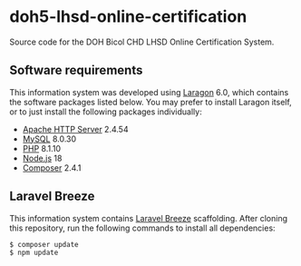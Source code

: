 # doh5-lhsd-online-certification
Source code for the DOH Bicol CHD LHSD Online Certification System.

## Software requirements
This information system was developed using [Laragon](https://laragon.org/)
6.0, which contains the software packages listed below. You may prefer to
install Laragon itself, or to just install the following packages
individually:
- [Apache HTTP Server](https://httpd.apache.org/) 2.4.54
- [MySQL](https://www.mysql.com/) 8.0.30
- [PHP](https://www.php.net/) 8.1.10
- [Node.js](https://nodejs.org/en/) 18
- [Composer](https://getcomposer.org/) 2.4.1

## Laravel Breeze
This information system contains [Laravel Breeze](https://laravel.com/docs/10.x/starter-kits#laravel-breeze)
scaffolding. After cloning this repository, run the following commands to
install all dependencies:
```
$ composer update
$ npm update
```